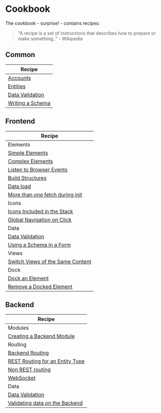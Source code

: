 # Cookbook

The cookbook - surprise! - contains recipes:

> "A recipe is a set of instructions that describes how to prepare or make something.." - Wikipedia

## Common

| Recipe |
| ---- |
| [Accounts](common/Accounts.md) |
| [Entities](common/Entities.md) |
| [Data Validation](common/Data.md#Data-Validation) |
| [Writing a Schema](common/Data.md#Writing-a-Schema) |

## Frontend

| Recipe |
| ---- |
| Elements |
| [Simple Elements](frontend/Elements.md#Simple-Elements) |
| [Complex Elements](frontend/Elements.md#Complex-Elements) |
| [Listen to Browser Events](frontend/Elements.md#Listen-to-Browser-Events) |
| [Build Structures](frontend/Elements.md#Build-Structures) |
| [Data load](frontend/Elements.md#Data-load) |
| [More than one fetch during init](frontend/Elements.md#More-than-one-fetch-during-init) |
| Icons |
| [Icons Included in the Stack](frontend/Icons.md#Icons-Included-in-the-Stack) |
| [Global Navigation on Click](frontend/Icons.md#Global-Navigation-on-Click) |
| Data |
| [Data Validation](common/Data.md#Data-Validation) |
| [Using a Schema in a Form](common/Data.md#Using-a-Schema-in-a-Form) |
| Views |
| [Switch Views of the Same Content](frontend/SwitchViews.md) |
| Dock |
| [Dock an Element](frontend/Dock.md#Dock-an-Element) |
| [Remove a Docked Element](frontend/Dock.md#Remove-a-Docked-Element) |

## Backend

| Recipe |
| ---- |
| Modules |
| [Creating a Backend Module](backend/Modules.md#Creating-a-Backend-Module) |
| Routing | 
| [Backend Routing](backend/Routing.md) | 
| [REST Routing for an Entity Type](backend/Routing.md#REST-Routing-for-an-Entity-Type) |
| [Non REST routing](backend/Routing.md#Non-REST-routing) |
| [WebSocket](backend/Routing.md#WebSocket) |
| Data |
| [Data Validation](common/Data.md#Data-Validation) |
| [Validating data on the Backend](common/Data.md#Validating-data-on-the-Backend) |

